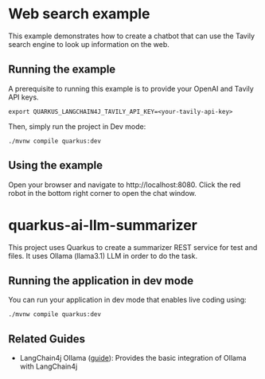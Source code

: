 # Web search example

This example demonstrates how to create a chatbot that can use the Tavily search
engine to look up information on the web.

## Running the example

A prerequisite to running this example is to provide your OpenAI and Tavily API keys.

```
export QUARKUS_LANGCHAIN4J_TAVILY_API_KEY=<your-tavily-api-key>
```

Then, simply run the project in Dev mode:

```shell script
./mvnw compile quarkus:dev
```

## Using the example

Open your browser and navigate to http://localhost:8080. Click the red robot
in the bottom right corner to open the chat window.

# quarkus-ai-llm-summarizer

This project uses Quarkus to create a summarizer REST service for test and files. It uses Ollama (llama3.1) LLM in order to do the task.

## Running the application in dev mode

You can run your application in dev mode that enables live coding using:

```shell script
./mvnw compile quarkus:dev
```

## Related Guides

- LangChain4j Ollama ([guide](https://docs.quarkiverse.io/quarkus-langchain4j/dev/index.html)): Provides the basic integration of Ollama with LangChain4j
